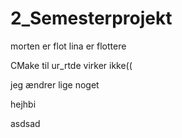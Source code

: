 # 2_Semesterprojekt



morten er flot
lina er flottere

CMake til ur_rtde virker ikke((


jeg ændrer lige noget

hejhbi

asdsad

